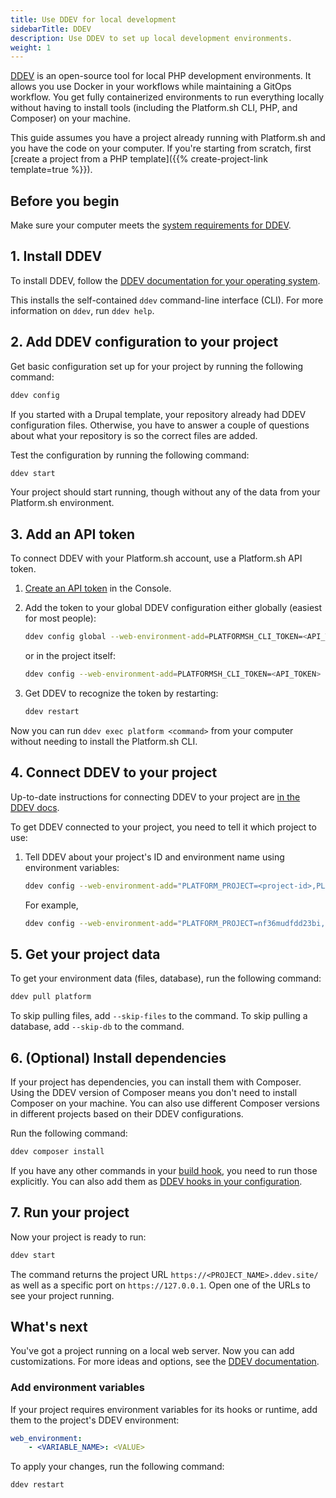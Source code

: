 ```yaml
---
title: Use DDEV for local development
sidebarTitle: DDEV
description: Use DDEV to set up local development environments.
weight: 1
---
```


[DDEV](https://ddev.readthedocs.io/en/stable/) is an open-source tool for local PHP development environments.
It allows you use Docker in your workflows while maintaining a GitOps workflow.
You get fully containerized environments to run everything locally
without having to install tools (including the Platform.sh CLI, PHP, and Composer) on your machine.

This guide assumes you have a project already running with Platform.sh and you have the code on your computer.
If you're starting from scratch, first [create a project from a PHP template]({{% create-project-link template=true %}}).

## Before you begin

Make sure your computer meets the [system requirements for DDEV](https://ddev.readthedocs.io/en/stable/#system-requirements).

## 1. Install DDEV

To install DDEV, follow the [DDEV documentation for your operating system](https://ddev.readthedocs.io/en/stable/users/install/ddev-installation/).

This installs the self-contained `ddev` command-line interface (CLI).
For more information on `ddev`, run `ddev help`.

## 2. Add DDEV configuration to your project

Get basic configuration set up for your project by running the following command:

```bash
ddev config
```

If you started with a Drupal template, your repository already had DDEV configuration files.
Otherwise, you have to answer a couple of questions about what your repository is
so the correct files are added.

Test the configuration by running the following command:

```bash
ddev start
```

Your project should start running, though without any of the data from your Platform.sh environment.

## 3. Add an API token

To connect DDEV with your Platform.sh account, use a Platform.sh API token.

1. [Create an API token](../../administration/cli/api-tokens.md#get-a-token) in the Console.
2. Add the token to your global DDEV configuration either globally (easiest for most people):
   ```bash
   ddev config global --web-environment-add=PLATFORMSH_CLI_TOKEN=<API_TOKEN>
   ```
   or in the project itself:
   ```bash
   ddev config --web-environment-add=PLATFORMSH_CLI_TOKEN=<API_TOKEN>
   ```

3. Get DDEV to recognize the token by restarting:

   ```bash
   ddev restart
   ```

Now you can run `ddev exec platform <command>` from your computer without needing to install the Platform.sh CLI.

## 4. Connect DDEV to your project

Up-to-date instructions for connecting DDEV to your project are [in the DDEV docs](https://ddev.readthedocs.io/en/stable/users/providers/platform/).

To get DDEV connected to your project, you need to tell it which project to use:

1. Tell DDEV about your project's ID and environment name using environment variables:

   ```bash
   ddev config --web-environment-add="PLATFORM_PROJECT=<project-id>,PLATFORM_ENVIRONMENT=<environment>"
   ```
   
   For example, 
   ```bash
   ddev config --web-environment-add="PLATFORM_PROJECT=nf36mudfdd23bi,PLATFORM_ENVIRONMENT=main"
   ```

## 5. Get your project data

To get your environment data (files, database), run the following command:

```bash
ddev pull platform
```

To skip pulling files, add `--skip-files` to the command.
To skip pulling a database, add `--skip-db` to the command.

## 6. (Optional) Install dependencies

If your project has dependencies, you can install them with Composer.
Using the DDEV version of Composer means you don't need to install Composer on your machine.
You can also use different Composer versions in different projects based on their DDEV configurations.

Run the following command:

```bash
ddev composer install
```

If you have any other commands in your [build hook](../../create-apps/hooks/_index.md),
you need to run those explicitly.
You can also add them as [DDEV hooks in your configuration](https://ddev.readthedocs.io/en/stable/users/configuration/hooks/).

## 7. Run your project

Now your project is ready to run:

```bash
ddev start
```

The command returns the project URL `https://<PROJECT_NAME>.ddev.site/`
as well as a specific port on `https://127.0.0.1`.
Open one of the URLs to see your project running.

## What's next

You've got a project running on a local web server.
Now you can add customizations.
For more ideas and options, see the [DDEV documentation](https://ddev.readthedocs.io/en/stable/).

### Add environment variables

If your project requires environment variables for its hooks or runtime,
add them to the project's DDEV environment:

```yaml {location=".ddev/config.yaml"}
web_environment:
    - <VARIABLE_NAME>: <VALUE>
```

To apply your changes, run the following command:

```bash
ddev restart
```
